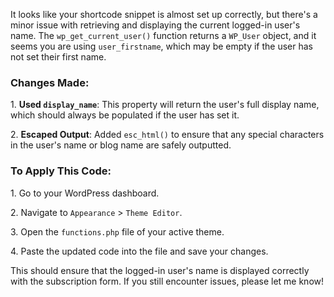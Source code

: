 It looks like your shortcode snippet is almost set up correctly, but there's a minor issue with retrieving and displaying the current logged-in user's name. The `wp_get_current_user()` function returns a `WP_User` object, and it seems you are using `user_firstname`, which may be empty if the user has not set their first name.

### Changes Made:

1\. **Used `display_name`**: This property will return the user's full display name, which should always be populated if the user has set it.

2\. **Escaped Output**: Added `esc_html()` to ensure that any special characters in the user's name or blog name are safely outputted.

### To Apply This Code:

1\. Go to your WordPress dashboard.

2\. Navigate to `Appearance` > `Theme Editor`.

3\. Open the `functions.php` file of your active theme.

4\. Paste the updated code into the file and save your changes.

This should ensure that the logged-in user's name is displayed correctly with the subscription form. If you still encounter issues, please let me know!
